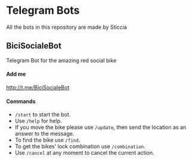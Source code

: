 # Telegram Bots
All the bots in this repository are made by Sticcia

## BiciSocialeBot
Telegram Bot for the amazing red social bike

#### Add me
http://t.me/BiciSocialeBot

#### Commands
- `/start` to start the bot.
- Use `/help` for help.
- If you move the bike please use `/update`, then send the location as an answer to the message.
- To find the bike use `/find`.
- To get the bikes' lock combination use `/combination`.
- Use `/cancel` at any moment to cancel the current action.
